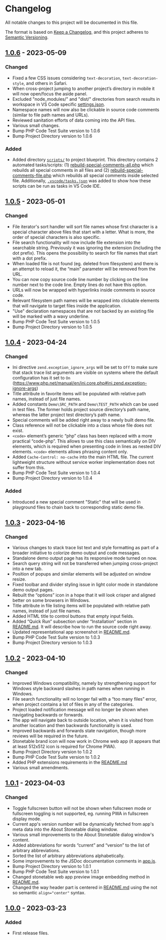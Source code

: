 # Changelog

All notable changes to this project will be documented in this file.

The format is based on [Keep a Changelog](https://keepachangelog.com/en/1.1.0/),
and this project adheres to [Semantic Versioning](https://semver.org/spec/v2.0.0.html).

## [1.0.6](https://github.com/TomasBagdanavicius/stonetable/releases/tag/v1.0.6) - 2023-05-09

### Changed

- Fixed a few CSS issues considering `text-decoration`, `text-decoration-style`, and others in Safari.
- When cross-project jumping to another project’s directory in mobile it will now open/focus the aside panel.
- Excluded "node_modules/" and "dist/" directories from search results in workspace in VS Code specific [settings.json](.vscode/settings.json).
- Namespace names will now also be clickable in source code comments (similar to file path names and URLs).
- Reviewed sanitation efforts of data coming into the API files.
- Various small changes.
- Bump PHP Code Test Suite version to 1.0.6
- Bump Project Directory version to 1.0.6

### Added

- Added directory [`scripts/`](src/resources/project-blueprint/scripts/) to project blueprint. This directory contains 2 automated tasks/scripts: (1) [rebuild-special-comments-all.php](src/resources/project-blueprint/scripts/rebuild-special-comments-all.php) which rebuilds all special comments in all files and (2) [rebuild-special-comments-file.php](src/resources/project-blueprint/scripts/rebuild-special-comments-file.php) which rebuilds all special comments inside selected file. Additionally, [`.vscode/tasks.json`](src/resources/project-blueprint/.vscode/tasks.json) was added to show how these scripts can be run as tasks in VS Code IDE.

## [1.0.5](https://github.com/TomasBagdanavicius/stonetable/releases/tag/v1.0.5) - 2023-05-01

### Changed

- File iterator's sort handler will sort file names whose first character is a special character above files that start with a letter. What is more, the order of special characters is also specific.
- File search functionality will now include file extension into the searchable string. Previously it was ignoring the extension (including the dot prefix). This opens the possibility to search for file names that start with a dot prefix.
- When loaded file is not found (eg. deleted from filesystem) and there is an attempt to reload it, the “main” parameter will be removed from the URL.
- You can now copy source code line number by clicking on the line number next to the code line. Empty lines do not have this option.
- URLs will now be wrapped with hyperlinks inside comments in source code.
- Relevant filesystem path names will be wrapped into clickable elements that will navigate to target files inside the application.
- "Use" declaration namespaces that are not backed by an existing file will be marked with a wavy underline.
- Bump PHP Code Test Suite version to 1.0.5
- Bump Project Directory version to 1.0.5

## [1.0.4](https://github.com/TomasBagdanavicius/stonetable/releases/tag/v1.0.4) - 2023-04-24

### Changed

- Ini directive `zend.exception_ignore_args` will be set to `Off` to make sure that stack trace list arguments are visible on systems where the default configuration has it set to `On` (https://www.php.net/manual/en/ini.core.php#ini.zend.exception-ignore-args)
- Title attribute in favorite items will be populated with relative path names, instead of just file names.
- Added constants `Demo\SRC_PATH` and `Demo\TEST_PATH` which can be used in test files. The former holds project source directory’s path name, whereas the latter project test directory’s path name.
- Special comments will be added right away to a newly built demo file.
- Class reference will not be clickable into a class whose file does not exist.
- `<code>` element’s generic “php” class has been replaced with a more practical “code-php”. This allows to use this class semantically on DIV elements, which is required when presenting code in lines as nested DIV elements. `<code>` elements allows phrasing content only.
- Added `Cache-Control: no-cache` into the main HTML file. The current lightweight structure without service worker implementation does not suffer from this.
- Bump PHP Code Test Suite version to 1.0.4
- Bump Project Directory version to 1.0.4

### Added

- Introduced a new special comment "Static" that will be used in playground files to chain back to corresponding static demo file.

## [1.0.3](https://github.com/TomasBagdanavicius/stonetable/releases/tag/v1.0.3) - 2023-04-16

### Changed

- Various changes to stack trace list text and style formatting as part of a broader initiative to colorize demo output and code messages.
- Standalone demo output page has its responsive mode turned on now.
- Search query string will not be transferred when jumping cross-project into a new tab.
- Position of popups and similar elements will be adjusted on window resize.
- Fixed toolbar and divider styling issue in light color mode in standalone demo output pages.
- Rebuilt the “options” icon in a hope that it will look crisper and aligned better on some browsers in Windows.
- Title attribute in file listing items will be populated with relative path names, instead of just file names.
- Added HTML title to control buttons that empty input fields.
- Added “Quick Run” subsection under “Installation” section in [README.md](README.md#quick-run). It will describe how to run the source code right away.
- Updated representational app screenshot in [README.md](README.md).
- Bump PHP Code Test Suite version to 1.0.3
- Bump Project Directory version to 1.0.3

## [1.0.2](https://github.com/TomasBagdanavicius/stonetable/releases/tag/v1.0.2) - 2023-04-10

### Changed

- Improved Windows compatibility, namely by strengthening support for Windows style backward slashes in path names when running in Windows.
- File search functionality will no longer fail with a “too many files” error, when project contains a lot of files in any of the categories.
- Project loaded notification message will no longer be shown when navigating backwards or forwards.
- The app will navigate back to outside location, when it is visited from another location and then backwards functionality is used.
- Improved backwards and forwards state navigation, though more reviews will be required in the future.
- Stonetable brand icon will now work in Chrome web app (it appears that at least 512x512 icon is required for Chrome PWA).
- Bump Project Directory version to 1.0.2
- Bump PHP Code Test Suite version to 1.0.2
- Added PHP extensions requirements in the [README.md](README.md#requirements)
- Various small amendments.

## [1.0.1](https://github.com/TomasBagdanavicius/stonetable/releases/tag/v1.0.1) - 2023-04-03

### Changed

- Toggle fullscreen button will not be shown when fullscreen mode or fullscreen toggling is not supported, eg. running PWA in fullscreen display mode.
- Current app's version number will be dynamically fetched from app's meta data into the About Stonetable dialog window.
- Various small improvements to the About Stonetable dialog window's content.
- Added abbreviations for words “current” and “version” to the list of arbitrary abbreviations.
- Sorted the list of arbitrary abbreviations alphabetically.
- Some improvements to the JSDoc documentation comments in [app.js](src/web/app/assets/scripts/app.js).
- Bump Project Directory version to 1.0.1
- Bump PHP Code Test Suite version to 1.0.1
- Changed stonetable web app preview image embedding method in [README.md](README.md).
- Changed the way header part is centered in [README.md](README.md) using the not so semantic `align="center"` syntax.

## [1.0.0](https://github.com/TomasBagdanavicius/stonetable/releases/tag/v1.0.0) - 2023-03-23

### Added

- First release files.
